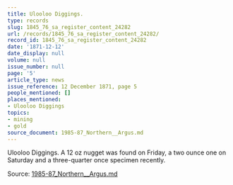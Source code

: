 ```yaml
---
title: Ulooloo Diggings.
type: records
slug: 1845_76_sa_register_content_24282
url: /records/1845_76_sa_register_content_24282/
record_id: 1845_76_sa_register_content_24282
date: '1871-12-12'
date_display: null
volume: null
issue_number: null
page: '5'
article_type: news
issue_reference: 12 December 1871, page 5
people_mentioned: []
places_mentioned:
- Ulooloo Diggings
topics:
- mining
- gold
source_document: 1985-87_Northern__Argus.md
---
```


Ulooloo Diggings.  A 12 oz nugget was found on Friday, a two ounce one on Saturday and a three-quarter once specimen recently.

Source: [1985-87_Northern__Argus.md](/downloads/markdown/1985-87_Northern__Argus.md)
